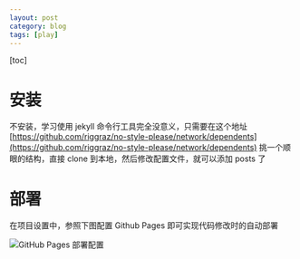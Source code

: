 ```yaml
---
layout: post
category: blog
tags: [play]
---
```

[toc]

# 安装

不安装，学习使用 jekyll 命令行工具完全没意义，只需要在这个地址 [https://github.com/riggraz/no-style-please/network/dependents](https://github.com/riggraz/no-style-please/network/dependents) 挑一个顺眼的结构，直接 clone 到本地，然后修改配置文件，就可以添加 posts 了

# 部署

在项目设置中，参照下图配置 Github Pages 即可实现代码修改时的自动部署

![GitHub Pages 部署配置](https://s2.loli.net/2024/09/23/UE389erDCiG7xjb.png)
